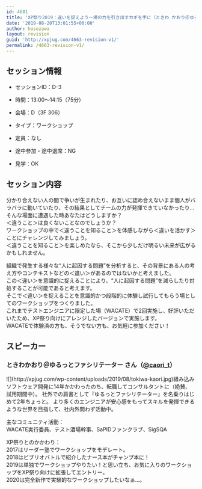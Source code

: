 ```yaml
---
id: 4681
title: 'XP祭り2019：違いを捉えよう～場の力を引き出すカギを手に（ときわ かおり＠ゆるっとファシリテーターさん）'
date: '2019-08-20T13:01:55+00:00'
author: hosozawa
layout: revision
guid: 'http://xpjug.com/4663-revision-v1/'
permalink: /4663-revision-v1/
---
```


## セッション情報

- セッションID：D-3
- 時間：13:00～14:15（75分）
- 会場：D（3F 306）
- タイプ：ワークショップ

- 定員：なし
- 途中参加・途中退席：NG
- 見学：OK

## セッション内容

分かり合えない人の間で争いが生まれたり、お互いに認め合えない<wbr></wbr>まま個人がバラバラに動いていたり、その結果としてチームの力が<wbr></wbr>発揮できていなかったり…そんな場面に遭遇した時あなたはどうし<wbr></wbr>ますか？  
＜違うこと＞は良くないことなのでしょうか？  
ワークショップの中で＜違うことを知ること＞を体感しながら＜違<wbr></wbr>いを活かす＞ことにチャレンジしてみましょう。  
＜違うことを知ること＞を楽しめたなら、そこから少しだけ明るい<wbr></wbr>未来が広がるかもしれません。

組織で発生する様々な“人に起因する問題”を分析すると、その背<wbr></wbr>景にある人の考え方やコンテキストなどの＜違い＞があるのではな<wbr></wbr>いかと考えました。  
この＜違い＞を意識的に捉えることにより、“人に起因する問題”<wbr></wbr>を減らしたり対処することが可能であると考えます。  
そこで＜違い＞を捉えることを意識的かつ段階的に体験し試行して<wbr></wbr>もらう場としてのワークショップをつくりました。  
これまでテストエンジニアに限定した場（WACATE）で2回実<wbr></wbr>施し、好評いただいたため、XP祭り向けにアレンジしたバージョ<wbr></wbr>ンで実施します。  
WACATEで体験済の方も、そうでない方も、お気軽に参加くだ<wbr></wbr>さい！

## スピーカー

### ときわかおり＠ゆるっとファシリテーター さん（[@caori\_t](https://twitter.com/@caori_t)）

<div class="profile">![](http://xpjug.com/wp-content/uploads/2019/08/tokiwa-kaori.jpg)組み込みソフトウェア開発に14年かかわったのち、転職してコン<wbr></wbr>サルタントに（絶賛、試用期間中）。  
社外での肩書として『ゆるっとファシリテーター』を名乗りはじめ<wbr></wbr>て2年ちょっと。  
より多くのエンジニアが安心感をもってスキルを発揮できるような<wbr></wbr>世界を目指して、社内外問わず活動中。

主なコミュニティ活動：  
WACATE実行委員、テスト酒場幹事、SaPIDファンクラブ<wbr></wbr>、SigSQA

XP祭りとのかかわり：  
2017はリーダー塾でワークショップをモデレート。  
2018はビブリオバトルで紹介したナース本がチャンプ本に！  
2019は単独でワークショップやりたい！と思い立ち、お気に入<wbr></wbr>りのワークショップをXP祭り向けに拡張してエントリー。  
2020は完全新作で実験的なワークショップしたいなぁ…。

</div>